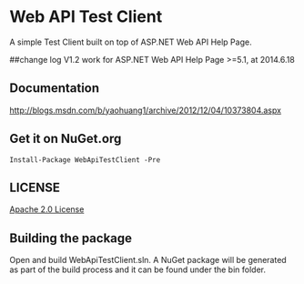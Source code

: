 # Web API Test Client
A simple Test Client built on top of ASP.NET Web API Help Page.

##change log
V1.2  work for ASP.NET Web API Help Page >=5.1, at 2014.6.18


## Documentation
http://blogs.msdn.com/b/yaohuang1/archive/2012/12/04/10373804.aspx

## Get it on NuGet.org

    Install-Package WebApiTestClient -Pre
	
## LICENSE
[Apache 2.0 License](https://github.com/yaohuang/WebApiTestClient/blob/master/LICENSE.md)

## Building the package
Open and build WebApiTestClient.sln. A NuGet package will be generated as part of the build process and it can be found under the bin folder.
